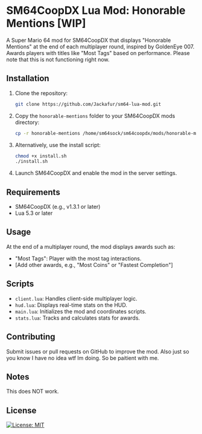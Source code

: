 # SM64CoopDX Lua Mod: Honorable Mentions [WIP]

A Super Mario 64 mod for SM64CoopDX that displays "Honorable Mentions" at the end of each multiplayer round, inspired by GoldenEye 007. Awards players with titles like "Most Tags" based on performance. Please note that this is not functioning right now. 

## Installation

1. Clone the repository:
   ```bash
   git clone https://github.com/Jackafur/sm64-lua-mod.git
   ```

2. Copy the `honorable-mentions` folder to your SM64CoopDX mods directory:
   ```bash
   cp -r honorable-mentions /home/sm64sock/sm64coopdx/mods/honorable-mentions/
   ```

3. Alternatively, use the install script:
   ```bash
   chmod +x install.sh
   ./install.sh
   ```

4. Launch SM64CoopDX and enable the mod in the server settings.

## Requirements

- SM64CoopDX (e.g., v1.3.1 or later)
- Lua 5.3 or later

## Usage

At the end of a multiplayer round, the mod displays awards such as:

- "Most Tags": Player with the most tag interactions.
- [Add other awards, e.g., "Most Coins" or "Fastest Completion"]

## Scripts

- `client.lua`: Handles client-side multiplayer logic.
- `hud.lua`: Displays real-time stats on the HUD.
- `main.lua`: Initializes the mod and coordinates scripts.
- `stats.lua`: Tracks and calculates stats for awards.

## Contributing

Submit issues or pull requests on GitHub to improve the mod. Also just so you know I have no idea wtf Im doing. So be paitient with me. 

## Notes
This does NOT work. 

## License

[![License: MIT](https://img.shields.io/badge/License-MIT-yellow.svg)](https://opensource.org/licenses/MIT)

